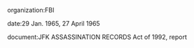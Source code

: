 organization:FBI

date:29 Jan. 1965, 27 April 1965

document:JFK ASSASSINATION RECORDS Act of 1992, report

